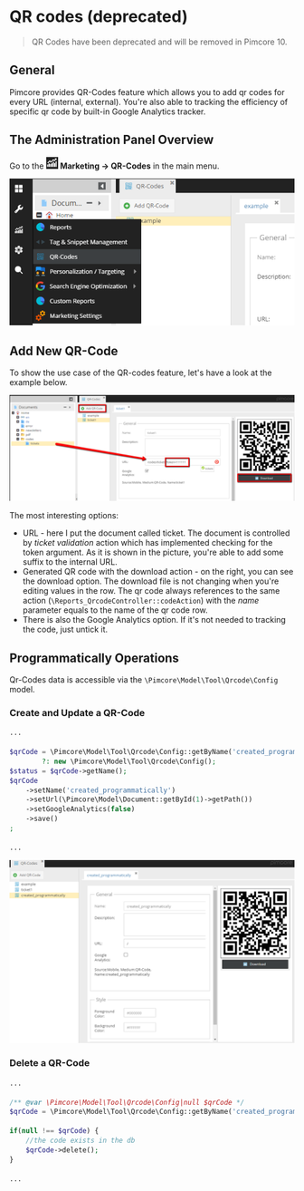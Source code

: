 # QR codes (deprecated)

> QR Codes have been deprecated and will be removed in Pimcore 10.

## General 

Pimcore provides QR-Codes feature which allows you to add qr codes for every URL (internal, external).
You're also able to tracking the efficiency of specific qr code by built-in Google Analytics tracker. 

## The Administration Panel Overview

<div class="inline-imgs">

Go to the ![Marketing](../img/Icon_marketing.png) **Marketing -> QR-Codes** in the main menu.

</div>

![QR Codes administration panel](../img/qr_administration_panel_overview.png)

## Add New QR-Code

To show the use case of the QR-codes feature, let's have a look at the example below.

![Add the new qr code](../img/qr_add_new_qr_code.png)

The most interesting options:

* URL - here I put the document called ticket. The document is controlled by *ticket validation* action which has implemented checking for the token argument. 
As it is shown in the picture, you're able to add some suffix to the internal URL.
* Generated QR code with the download action - on the right, you can see the download option. 
The download file is not changing when you're editing values in the row. The qr code always references to the same action (`\Reports_QrcodeController::codeAction`) 
with the *name* parameter equals to the name of the qr code row. 
* There is also the Google Analytics option. If it's not needed to tracking the code, just untick it.

## Programmatically Operations

Qr-Codes data is accessible via the `\Pimcore\Model\Tool\Qrcode\Config` model. 

### Create and Update a QR-Code

```php
...

$qrCode = \Pimcore\Model\Tool\Qrcode\Config::getByName('created_programmatically') // if the row already exists
        ?: new \Pimcore\Model\Tool\Qrcode\Config();
$status = $qrCode->getName();
$qrCode
    ->setName('created_programmatically')
    ->setUrl(\Pimcore\Model\Document::getById(1)->getPath())
    ->setGoogleAnalytics(false)
    ->save()
;

...
```

![The new code added programmatically](../img/qr_add_new_qr_code_programmatically.png)

### Delete a QR-Code

```php
...

/** @var \Pimcore\Model\Tool\Qrcode\Config|null $qrCode */
$qrCode = \Pimcore\Model\Tool\Qrcode\Config::getByName('created_programmatically');

if(null !== $qrCode) {
    //the code exists in the db
    $qrCode->delete();
}

...
```